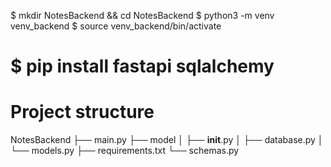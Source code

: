 $ mkdir NotesBackend && cd NotesBackend
$ python3 -m venv venv_backend
$ source venv_backend/bin/activate

# $ pip install fastapi sqlalchemy

# Project structure
NotesBackend
├── main.py
├── model
│   ├── __init__.py
│   ├── database.py
│   └── models.py
├── requirements.txt
└── schemas.py
